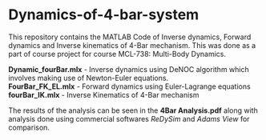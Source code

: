 # Dynamics-of-4-bar-system

This repository contains the MATLAB Code of Inverse dynamics, Forward dynamics and Inverse kinematics of 4-Bar mechanism. This was done as a part of course project for course MCL-738: Multi-Body Dynamics.

**Dynamic_fourBar.mlx** - Inverse dynamics using DeNOC algorithm which involves making use of Newton-Euler equations.  
**FourBar_FK_EL.mlx** - Forward dynamics using Euler-Lagrange equations  
**fourBar_IK.mlx** - Inverse Kinematics of 4-Bar mechanism  

The results of the analysis can be seen in the **4Bar Analysis.pdf** along with analysis done using commercial softwares *ReDySim* and *Adams View* for comparison.

